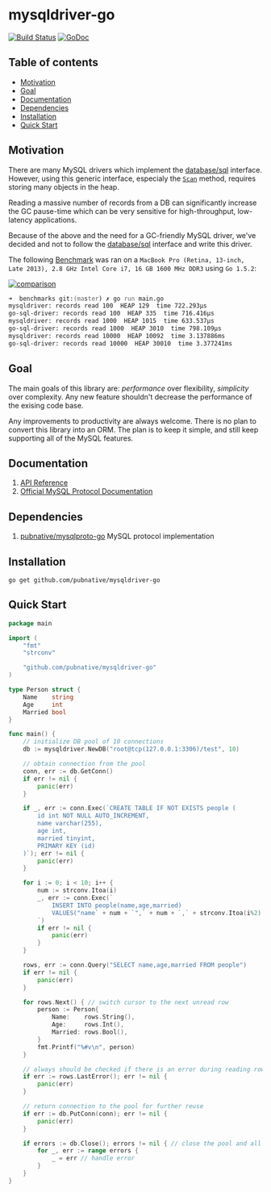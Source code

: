 # mysqldriver-go
[![Build Status](https://travis-ci.org/pubnative/mysqldriver-go.svg?branch=master)](https://travis-ci.org/pubnative/mysqldriver-go)
[![GoDoc](https://godoc.org/github.com/pubnative/mysqldriver-go?status.svg)](https://godoc.org/github.com/pubnative/mysqldriver-go)

## Table of contents

- [Motivation](#motivation)
- [Goal](#goal)
- [Documentation](#documentation)
- [Dependencies](#dependencies)
- [Installation](#installation)
- [Quick Start](#quick-start)

## Motivation
There are many MySQL drivers which implement the [database/sql](https://golang.org/pkg/database/sql/) interface.
However, using this generic interface, especialy the [`Scan`](https://golang.org/pkg/database/sql/#Row.Scan) method, requires storing many objects in the heap. 

Reading a massive number of records from a DB can significantly increase the GC pause-time which can be very sensitive for high-throughput, low-latency applications. 

Because of the above and the need for a GC-friendly MySQL driver, we've decided and not to follow the [database/sql](https://golang.org/pkg/database/sql/) interface and write this driver.

The following [Benchmark](https://github.com/pubnative/mysqldriver-go/blob/master/benchmarks/main.go) was ran on a `MacBook Pro (Retina, 13-inch, Late 2013), 2.8 GHz Intel Core i7, 16 GB 1600 MHz DDR3` using `Go 1.5.2`:

[![comparison](https://cloud.githubusercontent.com/assets/296795/12080839/72fcf55c-b268-11e5-9632-743ec07c2b80.png)](https://jsfiddle.net/zs83oze6/3/)
```zsh
➜  benchmarks git:(master) ✗ go run main.go 
mysqldriver: records read 100  HEAP 129  time 722.293µs
go-sql-driver: records read 100  HEAP 335  time 716.416µs
mysqldriver: records read 1000  HEAP 1015  time 633.537µs
go-sql-driver: records read 1000  HEAP 3010  time 798.109µs
mysqldriver: records read 10000  HEAP 10092  time 3.137886ms
go-sql-driver: records read 10000  HEAP 30010  time 3.377241ms
```

## Goal
The main goals of this library are: *performance* over flexibility, *simplicity* over complexity. Any new feature shouldn't decrease the performance of the exising code base. 

Any improvements to productivity are always welcome. There is no plan to convert this library into an ORM. The plan is to keep it simple, and still keep supporting all of the MySQL features.

## Documentation
1. [API Reference](https://godoc.org/github.com/pubnative/mysqldriver-go)
2. [Official MySQL Protocol Documentation](https://dev.mysql.com/doc/internals/en/client-server-protocol.html)

## Dependencies
1. [pubnative/mysqlproto-go](https://github.com/pubnative/mysqlproto-go) MySQL protocol implementation

## Installation
`go get github.com/pubnative/mysqldriver-go`

## Quick Start
```go
package main

import (
	"fmt"
	"strconv"

	"github.com/pubnative/mysqldriver-go"
)

type Person struct {
	Name    string
	Age     int
	Married bool
}

func main() {
	// initialize DB pool of 10 connections
	db := mysqldriver.NewDB("root@tcp(127.0.0.1:3306)/test", 10)

	// obtain connection from the pool
	conn, err := db.GetConn()
	if err != nil {
		panic(err)
	}

	if _, err := conn.Exec(`CREATE TABLE IF NOT EXISTS people (
        id int NOT NULL AUTO_INCREMENT,
    	name varchar(255),
    	age int,
        married tinyint,
        PRIMARY KEY (id)
    )`); err != nil {
		panic(err)
	}

	for i := 0; i < 10; i++ {
		num := strconv.Itoa(i)
		_, err := conn.Exec(`
            INSERT INTO people(name,age,married) 
            VALUES("name` + num + `",` + num + `,` + strconv.Itoa(i%2) + `)
        `)
		if err != nil {
			panic(err)
		}
	}

	rows, err := conn.Query("SELECT name,age,married FROM people")
	if err != nil {
		panic(err)
	}

	for rows.Next() { // switch cursor to the next unread row
		person := Person{
			Name:    rows.String(),
			Age:     rows.Int(),
			Married: rows.Bool(),
		}
		fmt.Printf("%#v\n", person)
	}

	// always should be checked if there is an error during reading rows
	if err := rows.LastError(); err != nil {
		panic(err)
	}

	// return connection to the pool for further reuse
	if err := db.PutConn(conn); err != nil {
		panic(err)
	}

	if errors := db.Close(); errors != nil { // close the pool and all connections in it
	    for _, err := range errors {
	        _ = err // handle error
        }
	}
}
```
